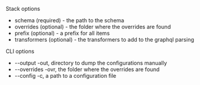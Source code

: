 Stack options

- schema (required) - the path to the schema
- overrides (optional) - the folder where the overrides are found
- prefix (optional) - a prefix for all items
- transformers (optional) - the transformers to add to the graphql parsing

CLI options

- --output -out, directory to dump the configurations manually
- --overrides -ovr, the folder where the overrides are found
- --config -c, a path to a configuration file
